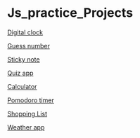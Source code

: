 # Js_practice_Projects

<a href="https://github.com/Mozart-liv/Js_practice_Projects/tree/master/DigitalClock">Digital clock</a>

<a href="https://github.com/Mozart-liv/Js_practice_Projects/tree/master/Guess%20number%20fun%20game">Guess number</a>

<a href="https://github.com/Mozart-liv/Js_practice_Projects/tree/master/Note">Sticky note</a>

<a href="https://github.com/Mozart-liv/Js_practice_Projects/tree/master/Quiz%20app">Quiz app</a>

<a href="https://github.com/Mozart-liv/Js_practice_Projects/tree/master/calculator%20project%20js">Calculator</a>

<a href="https://github.com/Mozart-liv/Js_practice_Projects/tree/master/pomodoro">Pomodoro timer</a>

<a href="https://github.com/Mozart-liv/Js_practice_Projects/tree/master/shopping%20list">Shopping List</a>

<a href="https://github.com/Mozart-liv/Js_practice_Projects/tree/master/weather">Weather app</a>
